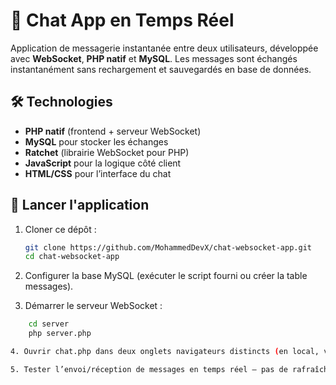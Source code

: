 # 💬 Chat App en Temps Réel

Application de messagerie instantanée entre deux utilisateurs, développée avec **WebSocket**, **PHP natif** et **MySQL**. Les messages sont échangés instantanément sans rechargement et sauvegardés en base de données.

## 🛠️ Technologies

- **PHP natif** (frontend + serveur WebSocket)
- **MySQL** pour stocker les échanges
- **Ratchet** (librairie WebSocket pour PHP)
- **JavaScript** pour la logique côté client
- **HTML/CSS** pour l’interface du chat

## 🚀 Lancer l'application

1. Cloner ce dépôt :
   ```bash
   git clone https://github.com/MohammedDevX/chat-websocket-app.git
   cd chat-websocket-app
2. Configurer la base MySQL (exécuter le script fourni ou créer la table messages).

3. Démarrer le serveur WebSocket :
```bash
    cd server
    php server.php

4. Ouvrir chat.php dans deux onglets navigateurs distincts (en local, via XAMPP/WAMP) en précisant un ?id= différent pour chaque.

5. Tester l’envoi/réception de messages en temps réel – pas de rafraîchissement nécessaire.